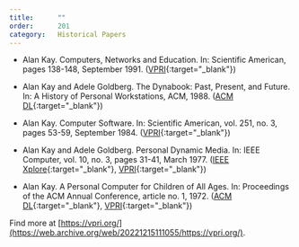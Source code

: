 ```yaml
---
title:      ""
order:      201
category:   Historical Papers
---
```

- Alan Kay.
  Computers, Networks and Education.
  In: Scientific American, pages 138-148, September 1991.
    ([VPRI](https://web.archive.org/web/20221215111055/https://www.vpri.org/pdf/sci_amer_article.pdf){:target="_blank"})

- Alan Kay and Adele Goldberg.
  The Dynabook: Past, Present, and Future.
  In: A History of Personal Workstations, ACM, 1988.
    ([ACM DL](https://dl.acm.org/citation.cfm?id=66919){:target="_blank"})

- Alan Kay.
  Computer Software.
  In: Scientific American, vol. 251, no. 3, pages 53-59, September 1984.
    ([VPRI](https://web.archive.org/web/20221215111055/https://www.vpri.org/pdf/tr1984001_comp_soft.pdf){:target="_blank"})

- Alan Kay and Adele Goldberg.
  Personal Dynamic Media.
  In: IEEE Computer, vol. 10, no. 3, pages 31-41, March 1977.
    ([IEEE Xplore](https://ieeexplore.ieee.org/xpl/articleDetails.jsp?arnumber=1646405){:target="_blank"},
     [VPRI](https://web.archive.org/web/20221215111055/https://www.vpri.org/pdf/m1977001_dynamedia.pdf){:target="_blank"})

- Alan Kay.
  A Personal Computer for Children of All Ages.
  In: Proceedings of the ACM Annual Conference, article no. 1, 1972.
    ([ACM DL](https://dl.acm.org/citation.cfm?id=1971922){:target="_blank"},
     [VPRI](https://web.archive.org/web/20221215111055/https://www.vpri.org/pdf/hc_pers_comp_for_children.pdf){:target="_blank"})

Find more at [https://vpri.org/](https://web.archive.org/web/20221215111055/https://vpri.org/).
